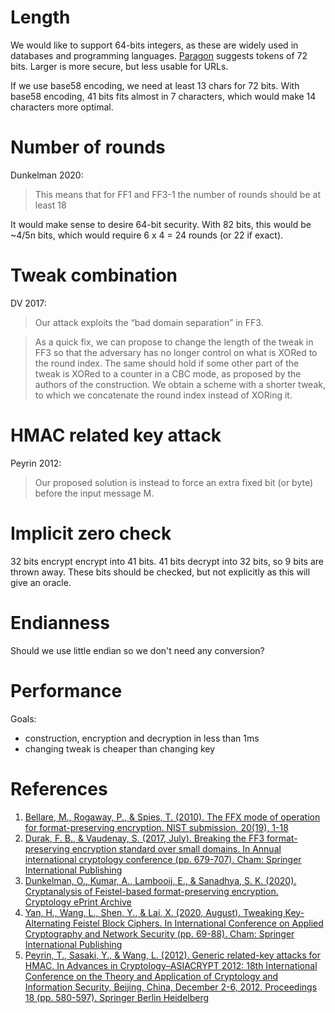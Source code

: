 # Length

We would like to support 64-bits integers, as these are widely used in databases and programming languages. [Paragon](https://paragonie.com/blog/2015/09/comprehensive-guide-url-parameter-encryption-in-php) suggests tokens of 72 bits. Larger is more secure, but less usable for URLs.

If we use base58 encoding, we need at least 13 chars for 72 bits. With base58 encoding, 41 bits fits almost in 7 characters, which would make 14 characters more optimal.

# Number of rounds

Dunkelman 2020:

> This means that for FF1 and FF3-1 the number of rounds should be at least 18

It would make sense to desire 64-bit security. With 82 bits, this would be ~4/5n bits, which would require 6 x 4 = 24 rounds (or 22 if exact).

# Tweak combination

DV 2017:

> Our attack exploits the “bad domain separation” in FF3.

> As a quick fix, we can propose to change the length of the tweak in FF3 so that
the adversary has no longer control on what is XORed to the round index. The
same should hold if some other part of the tweak is XORed to a counter in a
CBC mode, as proposed by the authors of the construction. We obtain a
scheme with a shorter tweak, to which we concatenate the round index instead
of XORing it.

# HMAC related key attack

Peyrin 2012:

> Our proposed solution is instead to force an extra fixed bit (or byte) before the input message M.

# Implicit zero check 

32 bits encrypt encrypt into 41 bits. 41 bits decrypt into 32 bits, so 9 bits are thrown away. These bits should be checked, but not explicitly as this will give an oracle.

# Endianness

Should we use little endian so we don't need any conversion?

# Performance

Goals:

- construction, encryption and decryption in less than 1ms
- changing tweak is cheaper than changing key

# References

1. [Bellare, M., Rogaway, P., & Spies, T. (2010). The FFX mode of operation for format-preserving encryption. NIST submission, 20(19), 1-18](https://csrc.nist.gov/CSRC/media/Projects/Block-Cipher-Techniques/documents/BCM/proposed-modes/ffx/ffx-spec.pdf)
1. [Durak, F. B., & Vaudenay, S. (2017, July). Breaking the FF3 format-preserving encryption standard over small domains. In Annual international cryptology conference (pp. 679-707). Cham: Springer International Publishing](https://infoscience.epfl.ch/record/231304/files/fpe_bps.pdf)
1. [Dunkelman, O., Kumar, A., Lambooij, E., & Sanadhya, S. K. (2020). Cryptanalysis of Feistel-based format-preserving encryption. Cryptology ePrint Archive](https://eprint.iacr.org/2020/1311.pdf)
1. [Yan, H., Wang, L., Shen, Y., & Lai, X. (2020, August). Tweaking Key-Alternating Feistel Block Ciphers. In International Conference on Applied Cryptography and Network Security (pp. 69-88). Cham: Springer International Publishing](https://infoscience.epfl.ch/record/279641/files/ACNS%202020.pdf)
1. [Peyrin, T., Sasaki, Y., & Wang, L. (2012). Generic related-key attacks for HMAC. In Advances in Cryptology–ASIACRYPT 2012: 18th International Conference on the Theory and Application of Cryptology and Information Security, Beijing, China, December 2-6, 2012. Proceedings 18 (pp. 580-597). Springer Berlin Heidelberg](https://eprint.iacr.org/2012/684.pdf)
